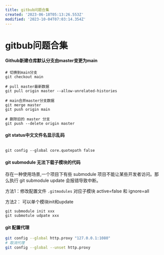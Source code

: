 ```yaml
---
title: gitbub问题合集
created: '2023-06-18T05:13:26.553Z'
modified: '2023-10-04T07:03:14.354Z'
---
```


# gitbub问题合集

#### Github新建仓库默认分支由master变更为main
```shell
# 切换到main分支
git checkout main

# pull master最新数据
git pull origin master --allow-unrelated-histories

# main合并master分支数据
git merge master
git push origin main

# 删除旧的 master 分支
git push --delete origin master
```

#### git status中文文件名显示乱码
```shell

git config --global core.quotepath false
```

#### git submodule 无法下载子模块的代码
存在一种使用场景,一个项目下有些 submodule 项目不能让某些开发者访问。那么执行 git submodule update 会报错导致中断。

方法1：修改配置文件 `.gitmodules` 对应子模块 active=false 和 ignore=all

方法2： 可以单个模块init和update
```
git submodule init xxx
git submotule udpate xxx
```

#### git 配置代理
```sh
git config --global http.proxy "127.0.0.1:1080"
# 取消代理
git config --global --unset http.proxy
```
